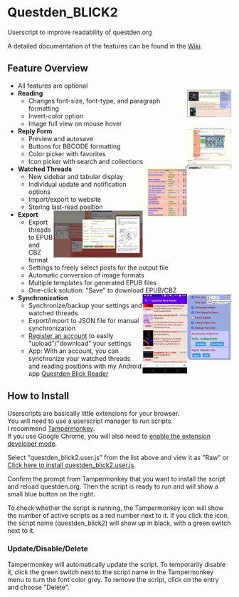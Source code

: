 # Questden_BLICK2
Userscript to improve readability of questden.org

A detailed documentation of the features can be found in the [Wiki](https://github.com/Dediggefedde/questden_BLICK/wiki).

## Feature Overview
* All features are optional
* **Reading** <img align="right" width="100" src="/Screenshots/01_readability.jpg" />
  * Changes font-size, font-type, and paragraph formatting
  * Invert-color option
  * Image full view on mouse hover
* **Reply Form** <img align="right" width="100" src="/Screenshots/02_replyform.jpg" />
  * Preview and autosave
  * Buttons for BBCODE formatting
  * Color picker with favorites
  * Icon picker with search and collections
* **Watched Threads** <img align="right" width="100" src="/Screenshots/03_watchedThreads.jpg" />
  * New sidebar and tabular display
  * Individual update and notification options
  * Import/export to website
  * Storing last-read position
* **Export** <img align="right" width="200" src="/Screenshots/04_exportEpub.jpg" />
  * Export threads to EPUB and CBZ format
  * Settings to freely select posts for the output file
  * Automatic conversion of image formats
  * Multiple templates for generated EPUB files
  * One-click solution: "Save" to download EPUB/CBZ
* **Synchronization** <img align="right" width="100" src="/Screenshots/05_syncSite.jpg" /><img align="right" width="100" src="/Screenshots/06_app.jpg" />
  * Synchronize/backup your settings and watched threads
  * Export/import to JSON file for manual synchronization
  * [Register an account](https://phi.pf-control.de/tgchan/reg.php) to easily "upload"/"download" your settings
  * App: With an account, you can synchronize your watched threads and reading positions with my Android app [Questden Blick Reader](https://github.com/Dediggefedde/Questden_Blick_Reader)

## How to Install
Userscripts are basically little extensions for your browser.\
You will need to use a userscript manager to run scripts.\
I recommend [Tampermonkey](https://www.tampermonkey.net/).\
If you use Google Chrome, you will also need to [enable the extension developer mode](https://www.tampermonkey.net/faq.php?locale=en#Q209).

Select "questden_blick2.user.js" from the list above and view it as "Raw" or
[Click here to install questden_blick2.user.js](/questden_blick2.user.js).

Confirm the prompt from Tampermonkey that you want to install the script and reload questden.org. Then the script is ready to run and will show a small blue button on the right.

To check whether the script is running, the Tampermonkey icon will show the number of active scripts as a red number next to it. If you click the icon, the script name (questden_blick2) will show up in black, with a green switch next to it.

### Update/Disable/Delete
Tampermonkey will automatically update the script. To temporarily disable it, click the green switch next to the script name in the Tampermonkey menu to turn the font color grey. To remove the script, click on the entry and choose "Delete".
